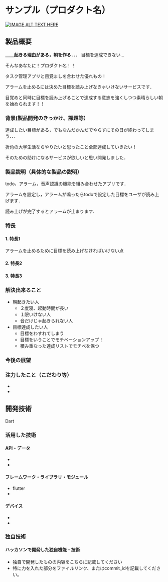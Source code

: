 # サンプル（プロダクト名）

[![IMAGE ALT TEXT HERE](https://jphacks.com/wp-content/uploads/2025/05/JPHACKS2025_ogp.jpg)](https://www.youtube.com/watch?v=lA9EluZugD8)

## 製品概要
__＿＿起きる理由がある，朝を作る．．．__
目標を達成できない…

そんなあなたに！プロダクト名！！

タスク管理アプリと目覚ましを合わせた優れもの！

アラームを止めるには決めた目標を読み上げなきゃいけないサービスです．

目覚めと同時に目標を読み上げることで達成する意志を強くしつつ素晴らしい朝を始められます！！

### 背景(製品開発のきっかけ、課題等）
達成したい目標がある，でもなんだかんだでやらずにその日が終わってしまう．．．

折角の大学生活ならやりたいと思ったこと全部達成していきたい！

そのための助けになるサービスが欲しいと思い開発しました．

### 製品説明（具体的な製品の説明）
todo，アラーム，音声認識の機能を組み合わせたアプリです．

アラームを設定し，アラームが鳴ったらtodoで設定した目標をユーザが読み上げます．

読み上げが完了するとアラームが止まります．

### 特長
#### 1. 特長1
アラームを止めるために目標を読み上げなければいけない点
#### 2. 特長2

#### 3. 特長3

### 解決出来ること
- 朝起きたい人
    - ２度寝、起動時間が長い
    - １限いけない人
    - 音だけじゃ起きられない人
- 目標達成したい人
    - 目標をわすれてしまう
    - 目標をいうことでモチベーションアップ！
    - 積み重なった達成リストでモチベを保つ

### 今後の展望

### 注力したこと（こだわり等）
* 
* 

## 開発技術
Dart

### 活用した技術


#### API・データ
* 
* 

#### フレームワーク・ライブラリ・モジュール
* flutter
* 

#### デバイス
* 
* 

### 独自技術
#### ハッカソンで開発した独自機能・技術
* 独自で開発したものの内容をこちらに記載してください
* 特に力を入れた部分をファイルリンク、またはcommit_idを記載してください。
